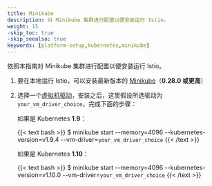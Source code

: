 ```yaml
---
title: Minikube
description: 对 Minikube 集群进行配置以便安装运行 Istio。
weight: 15
-skip_toc: true
-skip_seealso: true
keywords: [platform-setup,kubernetes,minikube]
---
```


依照本指南对 Minikube 集群进行配置以便安装运行 Istio。

1. 要在本地运行 Istio，可以安装最新版本的 [Minikube](https://kubernetes.io/docs/setup/minikube/)（**0.28.0 或更高**）

1. 选择一个[虚拟机驱动](https://kubernetes.io/docs/setup/minikube/#quickstart)，安装之后，这里假设所选驱动为 `your_vm_driver_choice`，完成下面的步骤：

    如果是 Kubernetes **1.9**：

    {{< text bash >}}
    $ minikube start --memory=4096 --kubernetes-version=v1.9.4 --vm-driver=`your_vm_driver_choice`
    {{< /text >}}

    如果是 Kubernetes **1.10**：

    {{< text bash >}}
    $ minikube start --memory=4096 --kubernetes-version=v1.10.0 --vm-driver=`your_vm_driver_choice`
    {{< /text >}}

